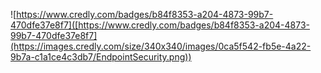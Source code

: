 ![https://www.credly.com/badges/b84f8353-a204-4873-99b7-470dfe37e8f7]([https://www.credly.com/badges/b84f8353-a204-4873-99b7-470dfe37e8f7](https://images.credly.com/size/340x340/images/0ca5f542-fb5e-4a22-9b7a-c1a1ce4c3db7/EndpointSecurity.png))
